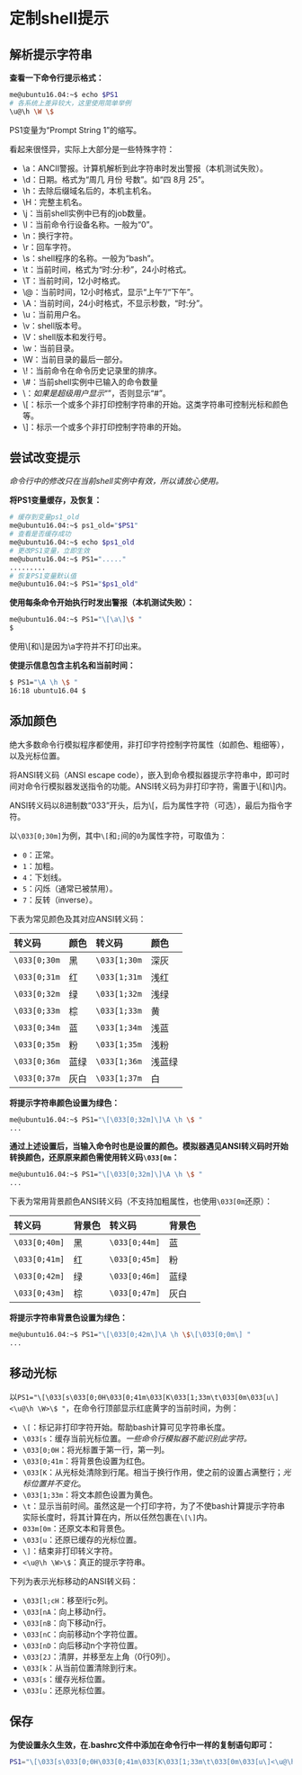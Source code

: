 # 定制shell提示

## 解析提示字符串

**查看一下命令行提示格式：**

```bash
me@ubuntu16.04:~$ echo $PS1
# 各系统上差异较大，这里使用简单举例
\u@\h \W \$
```

PS1变量为“Prompt String 1”的缩写。

看起来很怪异，实际上大部分是一些特殊字符：

-   \\a：ANCII警报。计算机解析到此字符串时发出警报（本机测试失败）。
-   \\d：日期。格式为“周几 月份 号数”。如“四 8月 25”。
-   \\h：去除后缀域名后的，本机主机名。
-   \\H：完整主机名。
-   \\j：当前shell实例中已有的job数量。
-   \\l：当前命令行设备名称。一般为“0”。
-   \\n：换行字符。
-   \\r：回车字符。
-   \\s：shell程序的名称。一般为“bash”。
-   \\t：当前时间，格式为“时:分:秒”，24小时格式。
-   \\T：当前时间，12小时格式。
-   \\@：当前时间，12小时格式，显示“上午”/“下午”。
-   \\A：当前时间，24小时格式，不显示秒数，“时:分”。
-   \\u：当前用户名。
-   \\v：shell版本号。
-   \\V：shell版本和发行号。
-   \\w：当前目录。
-   \\W：当前目录的最后一部分。
-   \\!：当前命令在命令历史记录里的排序。
-   \\#：当前shell实例中已输入的命令数量
-   \\$：如果是超级用户显示“$”，否则显示“#”。
-   \\\[：标示一个或多个非打印控制字符串的开始。这类字符串可控制光标和颜色等。
-   \\]：标示一个或多个非打印控制字符串的开始。

## 尝试改变提示

_命令行中的修改只在当前shell实例中有效，所以请放心使用。_

**将PS1变量缓存，及恢复：**

```bash
# 缓存到变量ps1_old
me@ubuntu16.04:~$ ps1_old="$PS1"
# 查看是否缓存成功
me@ubuntu16.04:~$ echo $ps1_old
# 更改PS1变量，立即生效
me@ubuntu16.04:~$ PS1="....."
.........
# 恢复PS1变量默认值
me@ubuntu16.04:~$ PS1="$ps1_old"
```

**使用每条命令开始执行时发出警报（本机测试失败）：**

```bash
me@ubuntu16.04:~$ PS1="\[\a\]\$ "
$
```

使用\\[和\\]是因为\\a字符并不打印出来。

**使提示信息包含主机名和当前时间：**

```bash
$ PS1="\A \h \$ "
16:18 ubuntu16.04 $
```

## 添加颜色

绝大多数命令行模拟程序都使用，非打印字符控制字符属性（如颜色、粗细等），以及光标位置。

将ANSI转义码（ANSI escape code），嵌入到命令模拟器提示字符串中，即可时间对命令行模拟器发送指令的功能。ANSI转义码为非打印字符，需置于\\[和\\]内。

ANSI转义码以8进制数“033”开头，后为\\\[，后为属性字符（可选），最后为指令字符。

以`\033[0;30m]`为例，其中`\[`和`;`间的`0`为属性字符，可取值为：

-   `0`：正常。
-   `1`：加粗。
-   `4`：下划线。
-   `5`：闪烁（通常已被禁用）。
-   `7`：反转（inverse）。

下表为常见颜色及其对应ANSI转义码：

| 转义码          | 颜色  | 转义码          | 颜色  |
| :----------- | :-- | :----------- | :-- |
| `\033[0;30m` | 黑   | `\033[1;30m` | 深灰  |
| `\033[0;31m` | 红   | `\033[1;31m` | 浅红  |
| `\033[0;32m` | 绿   | `\033[1;32m` | 浅绿  |
| `\033[0;33m` | 棕   | `\033[1;33m` | 黄   |
| `\033[0;34m` | 蓝   | `\033[1;34m` | 浅蓝  |
| `\033[0;35m` | 粉   | `\033[1;35m` | 浅粉  |
| `\033[0;36m` | 蓝绿  | `\033[1;36m` | 浅蓝绿 |
| `\033[0;37m` | 灰白  | `\033[1;37m` | 白   |

**将提示字符串颜色设置为绿色：**

```bash
me@ubuntu16.04:~$ PS1="\[\033[0;32m]\]\A \h \$ "
...
```

**通过上述设置后，当输入命令时也是设置的颜色。模拟器遇见ANSI转义码时开始转换颜色，还原原来颜色需使用转义码`\033[0m`：**

```bash
me@ubuntu16.04:~$ PS1="\[\033[0;32m]\]\A \h \$ "
...
```

下表为常用背景颜色ANSI转义码（不支持加粗属性，也使用`\033[0m`还原）：

| 转义码           | 背景色 | 转义码           | 背景色 |
| :------------ | :-- | :------------ | :-- |
| `\033[0;40m]` | 黑   | `\033[0;44m]` | 蓝   |
| `\033[0;41m]` | 红   | `\033[0;45m]` | 粉   |
| `\033[0;42m]` | 绿   | `\033[0;46m]` | 蓝绿  |
| `\033[0;43m]` | 棕   | `\033[0;47m]` | 灰白  |

**将提示字符串背景色设置为绿色：**

```bash
me@ubuntu16.04:~$ PS1="\[\033[0;42m\]\A \h \$\[\033[0;0m\] "
...
```

## 移动光标

以`PS1="\[\033[s\033[0;0H\033[0;41m\033[K\033[1;33m\t\033[0m\033[u\]
<\u@\h \W>\$ "`，在命令行顶部显示红底黄字的当前时间，为例：

-   `\[`：标记非打印字符开始。帮助bash计算可见字符串长度。
-   `\033[s`：缓存当前光标位置。_一些命令行模拟器不能识别此字符。_
-   `\033[0;0H`：将光标置于第一行，第一列。
-   `\033[0;41m`：将背景色设置为红色。
-   `\033[K`：从光标处清除到行尾。相当于换行作用，使之前的设置占满整行；_光标位置并不变化_。
-   `\033[1;33m`：将文本颜色设置为黄色。
-   `\t`：显示当前时间。虽然这是一个打印字符，为了不使bash计算提示字符串实际长度时，将其计算在内，所以任然包裹在`\[\]`内。
-   `033m[0m`：还原文本和背景色。
-   `\033[u`：还原已缓存的光标位置。
-   `\]`：结束非打印转义字符。
-   `<\u@\h \W>\$`：真正的提示字符串。

下列为表示光标移动的ANSI转义码：

-   `\033[l;cH`：移至l行c列。
-   `\033[nA`：向上移动n行。
-   `\033[nB`：向下移动n行。
-   `\033[nC`：向前移动n个字符位置。
-   `\033[nD`：向后移动n个字符位置。
-   `\033[2J`：清屏，并移至左上角（0行0列）。
-   `\033[k`：从当前位置清除到行末。
-   `\033[s`：缓存光标位置。
-   `\033[u`：还原光标位置。

## 保存

**为使设置永久生效，在.bashrc文件中添加在命令行中一样的复制语句即可：**

```bash
PS1="\[\033[s\033[0;0H\033[0;41m\033[K\033[1;33m\t\033[0m\033[u\]<\u@\h \W>\$ "
```
